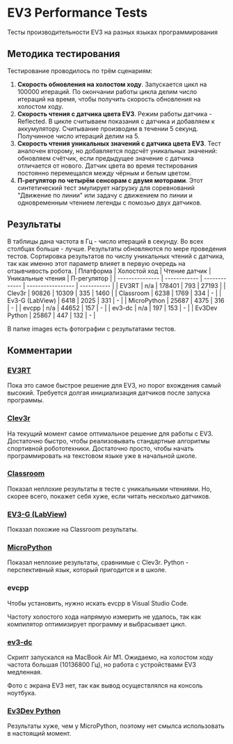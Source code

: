 # EV3 Performance Tests
Тесты производительности EV3 на разных языках программирования

## Методика тестирования
Тестирование проводилось по трём сценариям:
1. **Скорость обновления на холостом ходу**. Запускается цикл на 100000 итераций. По окончании работы цикла делим число итераций на время, чтобы получить скорость обновления на холостом ходу.
2. **Скорость чтения с датчика цвета EV3**. Режим работы датчика - Reflected. В цикле считываем показания с датчика и добавляем к аккумулятору. Считывание производим в течении 5 секунд. Получинное число итераций делим на 5.
3. **Скорость чтения уникальных значений с датчика цвета EV3**. Тест аналочен второму, но добавляется подсчёт уникальных значений: обновляем счётчик, если предыдущее значение с датчика отличается от нового. Датчик цвета во время тестирования постоянно перемещался между чёрным и белым цветом.
4. **П-регулятор по четырём сенсорам с двумя моторами**. Этот синтетический тест эмулирует нагрузку для соревнований "Движение по линии" или задачу с движением по линии и одновременным чтением легенды с помозью двух датчиков.

## Результаты
В таблицы дана частота в Гц - число итераций в секунду. Во всех столбцах больше - лучше. Результаты обновляются по мере проведения тестов. Сортировка результатов по числу уникальных чтений с датчика, так как именно этот параметр влияет в первую очередь на отзывчивость робота.
| Платформа       | Холостой ход | Чтение датчик | Уникальные чтения | П-регулятор |
| --------------- | ------------ | ------------- | ----------------- | ----------- |
| EV3RT           | n/a          | 178401        | 793               | 27193       |
| Clev3r          | 90826        | 10309         | 335               | 1460        |
| Classroom       | 6238         | 1769          | 334               | -           |
| Ev3-G (LabView) | 6418         | 2025          | 331               | -           |
| MicroPython     | 25687        | 4375          | 316               | -           |
| evcpp           | n/a          | 44652         | 157               | -           |
| ev3-dc          | n/a          | 197           | 153               | -           |
| Ev3Dev Python   | 25867        | 447           | 132               | -           |

В папке images есть фотографии с результатами тестов.

## Комментарии

### [EV3RT](https://ev3rt-git.github.io)
Пока это самое быстрое решение для EV3, но порог вхождения самый высокий. Требуется долгая инициализация датчиков после запуска программы.

### [Clev3r](https://clev3r.ru/)
На текущий момент самое оптимальное решение для работы с EV3. Достаточно быстро, чтобы реализовывать стандартные алгоритмы спортивной робототехники. Достаточно просто, чтобы начать программировать на текстовом языке уже в начальной школе.

### [Classroom](https://education.lego.com/en-au/downloads/mindstorms-ev3/software/)
Показал неплохие результаты в тесте с уникальными чтениями. Но, скорее всего, покажет себя хуже, если читать несколько датчиков. 

### [EV3-G (LabView)](https://education.lego.com/en-au/downloads/retiredproducts/mindstorms-ev3-lab/software/)
Показал похожие на Classroom результаты. 

### [MicroPython](https://education.lego.com/en-us/product-resources/mindstorms-ev3/teacher-resources/python-for-ev3/)
Показал неплохие результаты, сравнимые с Clev3r. Python - перспективный язык, который пригодится и в школе.

### evcpp
Чтобы установить, нужно искать evcpp в Visual Studio Code.

Частоту холостого хода напрямую измерить не удалось, так как компилятор оптимизирует программу и выбрасывает цикл.

### [ev3-dc](https://ev3-dc.readthedocs.io/)
Скрипт запускался на MacBook Air M1. Ожидаемо, на холостом ходу частота большая (10136800 Гц), но работа с устройствами EV3 медленная.

Фото с экрана EV3 нет, так как вывод осуществлялся на консоль ноутбука.

### [Ev3Dev Python](https://ev3dev-lang.readthedocs.io/projects/python-ev3dev)
Результаты хуже, чем у MicroPython, поэтому нет смылса использовать в настоящий момент.
